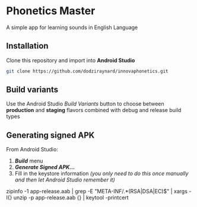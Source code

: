 # Phonetics Master

A simple app for learning sounds in English Language

## Installation
Clone this repository and import into **Android Studio**
```bash
git clone https://github.com/dodziraynard/innovaphonetics.git
```

## Build variants
Use the Android Studio *Build Variants* button to choose between **production** and **staging** flavors combined with debug and release build types

## Generating signed APK
From Android Studio:
1. ***Build*** menu
2. ***Generate Signed APK...***
3. Fill in the keystore information *(you only need to do this once manually and then let Android Studio remember it)*

zipinfo -1 app-release.aab | grep -E "META-INF/.*(RSA|DSA|EC)$" | xargs -I{} unzip -p app-release.aab {} | keytool -printcert